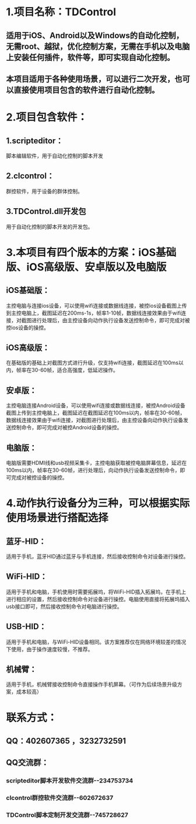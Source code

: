 # 1.项目名称：TDControl
## 适用于iOS、Android以及Windows的自动化控制，无需root、越狱，优化控制方案，无需在手机以及电脑上安装任何插件，软件等，即可实现自动化控制。
## 本项目适用于各种使用场景，可以进行二次开发，也可以直接使用项目包含的软件进行自动化控制。
# 2.项目包含软件：
## 1.scripteditor：
脚本编辑软件，用于自动化控制的脚本开发
## 2.clcontrol：
群控软件，用于设备的群体控制。
## 3.TDControl.dll开发包
用于自动化控制的脚本开发的开发包。

# 3.本项目有四个版本的方案：iOS基础版、iOS高级版、安卓版以及电脑版
## iOS基础版：
主控电脑与连接ios设备，可以使用wifi连接或数据线连接，被控ios设备截图上传到主控电脑上，截图延迟在200ms-1s，帧率1-10帧，数据线连接效果由于wifi连接，对截图进行处理后，由主控设备向动作执行设备发送控制命令，即可完成对被控ios设备的操控。
## iOS高级版：
在基础版的基础上对截图方式进行升级，仅支持wifi连接，截图延迟在100ms以内，帧率在30-60帧，适合高强度，低延迟操作。
## 安卓版：  
主控电脑连接Android设备，可以使用wifi连接或数据线连接，被控Android设备截图上传到主控电脑上，截图延迟在截图延迟在100ms以内，帧率在30-60帧，数据线连接效果由于wifi连接，对截图进行处理后，由主控设备向动作执行设备发送控制命令，即可完成对被控Android设备的操控。
## 电脑版：
电脑版需要HDMI线和usb视频采集卡，主控电脑获取被控电脑屏幕信息，延迟在100ms以内，帧率在30-60帧，进行处理后，向动作执行设备发送控制命令，即可完成对被控设备的操控。

# 4.动作执行设备分为三种，可以根据实际使用场景进行搭配选择
## 蓝牙-HID：
适用于手机，蓝牙HID通过蓝牙与手机连接，然后接收控制命令对设备进行操控。	
## WiFi-HID：
适用于手机和电脑，手机使用时需要拓展坞，将WiFi-HID插入拓展坞，在手机上进行相应的设置，然后接收控制命令对设备进行操控。电脑使用直接将拓展坞插入usb接口即可，然后接收控制命令对电脑进行操控。
## USB-HID：
适用于手机和电脑，与WiFi-HID设备相同。该方案推荐仅在网络环境较差的情况下使用，由于操作速度较慢，不推荐。
## 机械臂：
适用于手机，机械臂接收控制命令直接操作手机屏幕。（可作为后续场景升级方案，成本较高）

# 联系方式：
## QQ：402607365 ，3232732591 
## QQ交流群：
### scripteditor脚本开发软件交流群--234753734
### clcontrol群控软件交流群--602672637
### TDControl脚本定制开发交流群--745728627

